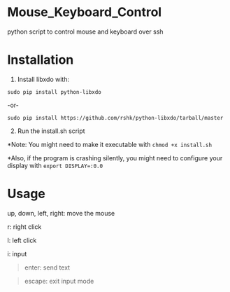 # Mouse_Keyboard_Control
python script to control mouse and keyboard over ssh

# Installation
1. Install libxdo with:

`sudo pip install python-libxdo`

-or-

`sudo pip install https://github.com/rshk/python-libxdo/tarball/master`

2. Run the install.sh script

*Note: You might need to make it executable with `chmod +x install.sh`

*Also, if the program is crashing silently, you might need to configure your display with `export DISPLAY=:0.0`

# Usage

up, down, left, right: move the mouse

r: right click

l: left click

i: input

>enter: send text 

>escape: exit input mode
  
